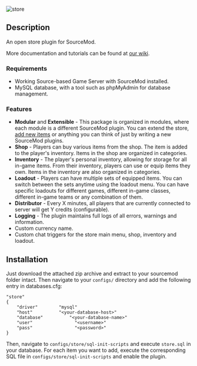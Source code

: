 ![store](https://dl.dropbox.com/u/16304603/store/store.png "store")

## Description
An open store plugin for SourceMod. 

More documentation and tutorials can be found at [our wiki](https://github.com/alongubkin/store/wiki).

### Requirements

* Working Source-based Game Server with SourceMod installed.
* MySQL database, with a tool such as phpMyAdmin for database management. 

### Features

* **Modular** and **Extensible** - This package is organized in modules, where each module is a different SourceMod plugin. You can extend the store, [add new items](https://github.com/alongubkin/store/wiki/Creating-items-for-Store) or anything you can think of just by writing a new SourceMod plugins.
* **Shop** - Players can buy various items from the shop. The item is added to the player's inventory. Items in the shop are organized in categories.
* **Inventory** - The player's personal inventory, allowing for storage for all in-game items. From their inventory, players can use or equip items they own. Items in the inventory are also organized in categories.
* **Loadout** - Players can have multiple sets of equipped items. You can switch between the sets anytime using the loadout menu. You can have specific loadouts for different games, different in-game classes, different in-game teams or any combination of them.
* **Distributor** - Every X minutes, all players that are currently connected to server will get Y credits (configurable).
* **Logging** - The plugin maintains full logs of all errors, warnings and information.
* Custom currency name.
* Custom chat triggers for the store main menu, shop, inventory and loadout.

## Installation

Just download the attached zip archive and extract to your sourcemod folder intact. Then navigate to your `configs/` directory and add the following entry in databases.cfg:
    
    "store"
    {
        "driver"        "mysql"
        "host"          "<your-database-host>"
        "database"			"<your-database-name>"
        "user"				  "<username>"
        "pass"				  "<password>"
    }
    
Then, navigate to `configs/store/sql-init-scripts` and execute `store.sql` in your database. For each item you want to add, execute the corresponding SQL file in `configs/store/sql-init-scripts` and enable the plugin.
